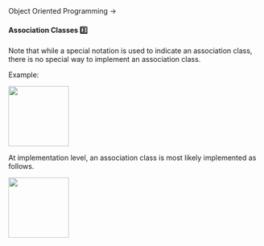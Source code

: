 <link rel="stylesheet" href="{{baseUrl}}/css/textbook.css">

<div class="website-content">

<div id="path">Object Oriented Programming &rarr; </div>

<div id="title">

#### Association Classes :three:

</div>

<div id="body">

<dynamic-panel src="../../oopDesign/associations/associationClasses/embed.md" header="OOP: Associations: Association Classes" is-open></dynamic-panel>

<p/>

Note that while a special notation is used to indicate an association class, there is no special way to implement an association class.

<tip-box>

Example:

<img src="{{baseUrl}}/oopImplementation/associationClasses/images/manWoman.png" height="120" />
<p/>

At implementation level, an association class is most likely implemented as follows.

<img src="{{baseUrl}}/oopImplementation/associationClasses/images/manWomanImplementation.png" height="120" />
<p/>

</tip-box>

</div>

<div id="extras">

<include src="exercises.md" />

<div>

</div>
